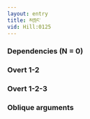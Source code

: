 ```yaml
---
layout: entry
title: མཁྲང་
vid: Hill:0125
---
```

### Dependencies (N = 0)


### Overt 1-2


### Overt 1-2-3


### Oblique arguments
